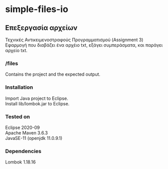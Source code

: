 # simple-files-io

## Επεξεργασία αρχείων
Τεχνικές Αντικειμενοστραφούς Προγραμματισμού (Assignment 3)  
Εφαρμογή που διαβάζει ένα αρχέιο txt, εξάγει συμπεράσματα, και παράγει αρχείο txt.

### /files
Contains the project and the expected output.

### Installation
Import Java project to Eclipse.  
Install lib/lombok.jar to Eclipse.

### Tested on
Eclipse 2020-09  
Apache Maven 3.6.3  
JavaSE-11 (openjdk 11.0.9.1)

### Dependencies
Lombok 1.18.16

